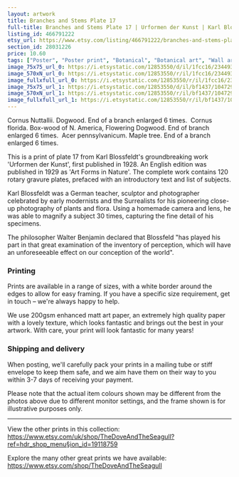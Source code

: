 ```yaml
---
layout: artwork
title: Branches and Stems Plate 17 
full-title: Branches and Stems Plate 17 | Urformen der Kunst | Karl Blossfeldt | Botanical print, wall art, room decor, black & white, sepia, vintage
listing_id: 466791222
etsy_url: https://www.etsy.com/listing/466791222/branches-and-stems-plate-17-urformen-der?utm_source=ds&utm_medium=api&utm_campaign=api
section_id: 28031226
price: 10.60
tags: ["Poster", "Poster print", "Botanical", "Botanical art", "Wall art", "Botanical poster", "Photograph", "Vintage", "Black and white", "Sepia", "Minimal", "Fern", "High quality print"]
image_75x75_url_0: https://i.etsystatic.com/12853550/d/il/1fcc16/2344936223/il_75x75.2344936223_5ft1.jpg?version=0
image_570xN_url_0: https://i.etsystatic.com/12853550/r/il/1fcc16/2344936223/il_570xN.2344936223_5ft1.jpg
image_fullxfull_url_0: https://i.etsystatic.com/12853550/r/il/1fcc16/2344936223/il_fullxfull.2344936223_5ft1.jpg
image_75x75_url_1: https://i.etsystatic.com/12853550/d/il/bf1437/1047293160/il_75x75.1047293160_rigd.jpg?version=0
image_570xN_url_1: https://i.etsystatic.com/12853550/r/il/bf1437/1047293160/il_570xN.1047293160_rigd.jpg
image_fullxfull_url_1: https://i.etsystatic.com/12853550/r/il/bf1437/1047293160/il_fullxfull.1047293160_rigd.jpg
---
```

Cornus Nuttallii. Dogwood. End of a branch enlarged 6 times. 
Cornus florida. Box-wood of N. America, Flowering Dogwood. End of branch enlarged 6 times. 
Acer pennsylvanicum. Maple tree. End of a branch enlarged 6 times.

This is a print of plate 17 from Karl Blossfeldt&#39;s groundbreaking work &#39;Urformen der Kunst&#39;, first published in 1928. An English edition was published in 1929 as &#39;Art Forms in Nature&#39;. The complete work contains 120 rotary gravure plates, prefaced with an introductory text and list of subjects.

Karl Blossfeldt was a German teacher, sculptor and photographer celebrated by early modernists and the Surrealists for his pioneering close-up photography of plants and flora. Using a homemade camera and lens, he was able to magnify a subject 30 times, capturing the fine detail of his specimens.

The philosopher Walter Benjamin declared that Blossfeld &quot;has played his part in that great examination of the inventory of perception, which will have an unforeseeable effect on our conception of the world&quot;. 

### Printing

Prints are available in a range of sizes, with a white border around the edges to allow for easy framing. If you have a specific size requirement, get in touch – we&#39;re always happy to help.

We use 200gsm enhanced matt art paper, an extremely high quality paper with a lovely texture, which looks fantastic and brings out the best in your artwork. With care, your print will look fantastic for many years!

### Shipping and delivery

When posting, we&#39;ll carefully pack your prints in a mailing tube or stiff envelope to keep them safe, and we aim have them on their way to you within 3-7 days of receiving your payment.

Please note that the actual item colours shown may be different from the photos above due to different monitor settings, and the frame shown is for illustrative purposes only.

---

View the other prints in this collection: https://www.etsy.com/uk/shop/TheDoveAndTheSeagull?ref=hdr_shop_menu§ion_id=19118759

Explore the many other great prints we have available: https://www.etsy.com/shop/TheDoveAndTheSeagull
